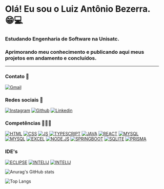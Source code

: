 
# Olá! Eu sou o Luiz Antônio Bezerra. 😁💻

### Estudando Engenharia de Software na Unisatc.
### Aprimorando meu conhecimento e publicando aqui meus projetos em andamento e concluídos.
****

### Contato 📩
[![Gmail](https://img.shields.io/badge/Gmail-D14836?style=for-the-badge&logo=gmail&logoColor=white
)](https://mail.google.com/mail/u/0/#inbox?compose=DmwnWrRtsNLVQWZKwRngDMbdZhfSrfhWdvGWsCPmlKCXpTkdvxxQqsSqrJGsSQtGGWMxtltlbDkl)

### Redes sociais 🛜

[![Instagram](https://img.shields.io/badge/Instagram-E4405F?style=for-the-badge&logo=instagram&logoColor=white
)](https://www.instagram.com/_bezerraluiz/) [![Github](https://img.shields.io/badge/GitHub-100000?style=for-the-badge&logo=github&logoColor=white
)](https://github.com/BezerraLuiz) [![Linkedin](https://img.shields.io/badge/LinkedIn-0077B5?style=for-the-badge&logo=linkedin&logoColor=white
)](https://www.linkedin.com/in/luiz-apc-bezerra/)

### Competências 👨🏻‍💻
[![HTML](https://img.shields.io/badge/HTML5-E34F26?style=for-the-badge&logo=html5&logoColor=white
)]() [![CSS](https://img.shields.io/badge/CSS3-1572B6?style=for-the-badge&logo=css3&logoColor=white
)]() [![JS](https://img.shields.io/badge/JavaScript-323330?style=for-the-badge&logo=javascript&logoColor=F7DF1E
)]() [![TYPESCRIPT](https://img.shields.io/badge/TypeScript-007ACC?style=for-the-badge&logo=typescript&logoColor=white
)]() [![JAVA](https://img.shields.io/badge/Java-ED8B00?style=for-the-badge&logo=openjdk&logoColor=white
)]() [![REACT](https://img.shields.io/badge/React-20232A?style=for-the-badge&logo=react&logoColor=61DAFB
)]() [![MYSQL](https://img.shields.io/badge/MySQL-00000F?style=for-the-badge&logo=mysql&logoColor=white
)]() [![MYSQL](https://img.shields.io/badge/PostgreSQL-316192?style=for-the-badge&logo=postgresql&logoColor=white
)]() [![EXCEL](https://img.shields.io/badge/Microsoft_Excel-217346?style=for-the-badge&logo=microsoft-excel&logoColor=white
)]() [![NODE.JS](https://img.shields.io/badge/Node.js-43853D?style=for-the-badge&logo=node.js&logoColor=white
)]() [![SPRINGBOOT](https://img.shields.io/badge/Spring-6DB33F?style=for-the-badge&logo=spring&logoColor=white
)]() [![SQLITE](https://img.shields.io/badge/SQLite-07405E?style=for-the-badge&logo=sqlite&logoColor=white
)]() [![PRISMA](https://img.shields.io/badge/Prisma-3982CE?style=for-the-badge&logo=Prisma&logoColor=white
)]() 

### IDE's
[![ECLIPSE](https://img.shields.io/badge/Eclipse-2C2255?style=for-the-badge&logo=eclipse&logoColor=white
)]() [![INTELIJ](https://img.shields.io/badge/IntelliJ_IDEA-000000.svg?style=for-the-badge&logo=intellij-idea&logoColor=white
)]() [![INTELIJ](https://img.shields.io/badge/Visual_Studio_Code-0078D4?style=for-the-badge&logo=visual%20studio%20code&logoColor=white
)]()

![Anurag's GitHub stats](https://github-readme-stats.vercel.app/api?username=BezerraLuiz&show_icons=true&theme=blue)

![Top Langs](https://github-readme-stats.vercel.app/api/top-langs/?username=BezerraLuiz&layout=compact)

